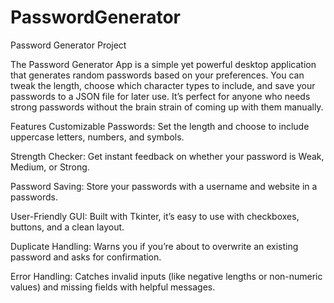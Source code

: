 # PasswordGenerator
Password Generator Project


The Password Generator App is a simple yet powerful desktop application that generates random passwords based on your preferences. You can tweak the length, choose which character types to include, and save your passwords to a JSON file for later use. It’s perfect for anyone who needs strong passwords without the brain strain of coming up with them manually.


Features
Customizable Passwords: Set the length and choose to include uppercase letters, numbers, and symbols.

Strength Checker: Get instant feedback on whether your password is Weak, Medium, or Strong.

Password Saving: Store your passwords with a username and website in a passwords.

User-Friendly GUI: Built with Tkinter, it’s easy to use with checkboxes, buttons, and a clean layout.

Duplicate Handling: Warns you if you’re about to overwrite an existing password and asks for confirmation.

Error Handling: Catches invalid inputs (like negative lengths or non-numeric values) and missing fields with helpful messages.


